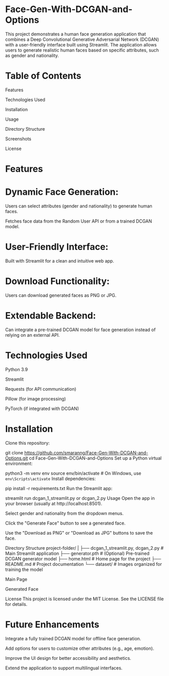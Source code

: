 # Face-Gen-With-DCGAN-and-Options
This project demonstrates a human face generation application that combines a Deep Convolutional Generative Adversarial Network (DCGAN) with a user-friendly interface built using Streamlit. The application allows users to generate realistic human faces based on specific attributes, such as gender and nationality.

# Table of Contents
Features

Technologies Used

Installation

Usage

Directory Structure

Screenshots

License

# Features
# Dynamic Face Generation:

Users can select attributes (gender and nationality) to generate human faces.

Fetches face data from the Random User API or from a trained DCGAN model.

# User-Friendly Interface:

Built with Streamlit for a clean and intuitive web app.

# Download Functionality:

Users can download generated faces as PNG or JPG.

# Extendable Backend:

Can integrate a pre-trained DCGAN model for face generation instead of relying on an external API.

# Technologies Used
Python 3.9

Streamlit

Requests (for API communication)

Pillow (for image processing)

PyTorch (if integrated with DCGAN)

# Installation
Clone this repository:

git clone https://github.com/smaranng/Face-Gen-With-DCGAN-and-Options.git
cd Face-Gen-With-DCGAN-and-Options
Set up a Python virtual environment:

python3 -m venv env
source env/bin/activate  # On Windows, use `env\Scripts\activate`
Install dependencies:

pip install -r requirements.txt
Run the Streamlit app:

streamlit run dcgan_1_streamlit.py or dcgan_2.py
Usage
Open the app in your browser (usually at http://localhost:8501).

Select gender and nationality from the dropdown menus.

Click the "Generate Face" button to see a generated face.

Use the "Download as PNG" or "Download as JPG" buttons to save the face.

Directory Structure
project-folder/
|
├── dcgan_1_streamlit.py, dcgan_2.py                # Main Streamlit application
├── generator.pth         # (Optional) Pre-trained DCGAN generator model
├── home.html     # Home page for the project
├── README.md             # Project documentation
└── dataset/               # Images organized for training the model

Main Page


Generated Face


License
This project is licensed under the MIT License. See the LICENSE file for details.

# Future Enhancements
Integrate a fully trained DCGAN model for offline face generation.

Add options for users to customize other attributes (e.g., age, emotion).

Improve the UI design for better accessibility and aesthetics.

Extend the application to support multilingual interfaces.


